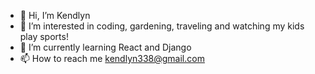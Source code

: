 - 👋 Hi, I’m Kendlyn
- 👀 I’m interested in coding, gardening, traveling and watching my kids play sports!
- 🌱 I’m currently learning React and Django
- 📫 How to reach me kendlyn338@gmail.com

<!---
kendlyn338/kendlyn338 is a ✨ special ✨ repository because its `README.md` (this file) appears on your GitHub profile.
You can click the Preview link to take a look at your changes.
--->
